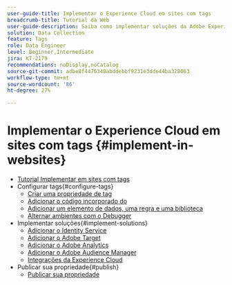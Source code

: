 ```yaml
---
user-guide-title: Implementar o Experience Cloud em sites com tags
breadcrumb-title: Tutorial da Web
user-guide-description: Saiba como implementar soluções da Adobe Experience Cloud em um site com tags.
solution: Data Collection
feature: Tags
role: Data Engineer
level: Beginner,Intermediate
jira: KT-2179
recommendations: noDisplay,noCatalog
source-git-commit: adbe8f4476340abddebbf9231e3dde44ba328063
workflow-type: tm+mt
source-wordcount: '86'
ht-degree: 27%

---
```



# Implementar o Experience Cloud em sites com tags {#implement-in-websites}

+ [Tutorial Implementar em sites com tags](overview.md)
+ Configurar tags{#configure-tags}
   + [Criar uma propriedade de tag](create-a-property.md)
   + [Adicionar o código incorporado do](add-embed-code.md)
   + [Adicionar um elemento de dados, uma regra e uma biblioteca](add-data-elements-rules.md)
   + [Alternar ambientes com o Debugger](switch-environments.md)
+ Implementar soluções{#implement-solutions}
   + [Adicionar o Identity Service](id-service.md)
   + [Adicionar o Adobe Target](target.md)
   + [Adicionar o Adobe Analytics](analytics.md)
   + [Adicionar o Adobe Audience Manager](audience-manager.md)
   + [Integrações da Experience Cloud](integrations.md)
+ Publicar sua propriedade{#publish}
   + [Publicar sua propriedade](publish.md)
